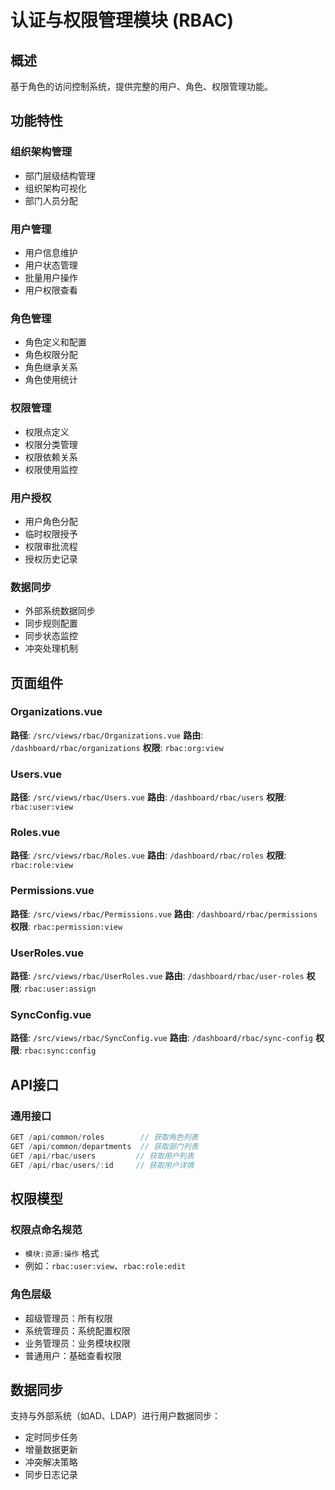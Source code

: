 # 认证与权限管理模块 (RBAC)

## 概述

基于角色的访问控制系统，提供完整的用户、角色、权限管理功能。

## 功能特性

### 组织架构管理
- 部门层级结构管理
- 组织架构可视化
- 部门人员分配

### 用户管理
- 用户信息维护
- 用户状态管理
- 批量用户操作
- 用户权限查看

### 角色管理
- 角色定义和配置
- 角色权限分配
- 角色继承关系
- 角色使用统计

### 权限管理
- 权限点定义
- 权限分类管理
- 权限依赖关系
- 权限使用监控

### 用户授权
- 用户角色分配
- 临时权限授予
- 权限审批流程
- 授权历史记录

### 数据同步
- 外部系统数据同步
- 同步规则配置
- 同步状态监控
- 冲突处理机制

## 页面组件

### Organizations.vue
**路径**: `/src/views/rbac/Organizations.vue`
**路由**: `/dashboard/rbac/organizations`
**权限**: `rbac:org:view`

### Users.vue
**路径**: `/src/views/rbac/Users.vue`
**路由**: `/dashboard/rbac/users`
**权限**: `rbac:user:view`

### Roles.vue
**路径**: `/src/views/rbac/Roles.vue`
**路由**: `/dashboard/rbac/roles`
**权限**: `rbac:role:view`

### Permissions.vue
**路径**: `/src/views/rbac/Permissions.vue`
**路由**: `/dashboard/rbac/permissions`
**权限**: `rbac:permission:view`

### UserRoles.vue
**路径**: `/src/views/rbac/UserRoles.vue`
**路由**: `/dashboard/rbac/user-roles`
**权限**: `rbac:user:assign`

### SyncConfig.vue
**路径**: `/src/views/rbac/SyncConfig.vue`
**路由**: `/dashboard/rbac/sync-config`
**权限**: `rbac:sync:config`

## API接口

### 通用接口
```typescript
GET /api/common/roles        // 获取角色列表
GET /api/common/departments  // 获取部门列表
GET /api/rbac/users         // 获取用户列表
GET /api/rbac/users/:id     // 获取用户详情
```

## 权限模型

### 权限点命名规范
- `模块:资源:操作` 格式
- 例如：`rbac:user:view`、`rbac:role:edit`

### 角色层级
- 超级管理员：所有权限
- 系统管理员：系统配置权限
- 业务管理员：业务模块权限
- 普通用户：基础查看权限

## 数据同步

支持与外部系统（如AD、LDAP）进行用户数据同步：
- 定时同步任务
- 增量数据更新
- 冲突解决策略
- 同步日志记录